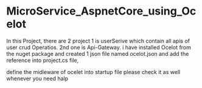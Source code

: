 # MicroService_AspnetCore_using_Ocelot

In this Project, there are 2 project 1 is userSerive which contain all apis of user crud Operatios. 
2nd one is Api-Gateway. i have installed Ocelot from the nuget package and created 1 json file named ocelot.json and add the reference 
into project.cs file,

define the midleware of ocelet into startup file please check it as well whenever you need halp
